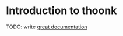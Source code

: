 # Introduction to thoonk

TODO: write [great documentation](http://jacobian.org/writing/great-documentation/what-to-write/)
